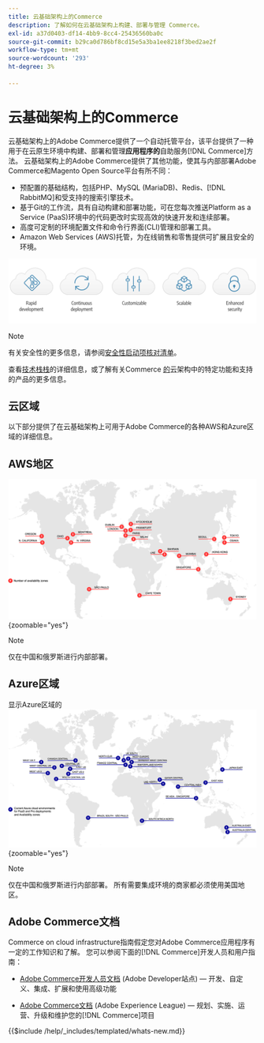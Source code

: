 ```yaml
---
title: 云基础架构上的Commerce
description: 了解如何在云基础架构上构建、部署与管理 Commerce。
exl-id: a37d0403-df14-4bb9-8cc4-25436560ba0c
source-git-commit: b29ca0d786bf8cd15e5a3ba1ee8218f3bed2ae2f
workflow-type: tm+mt
source-wordcount: '293'
ht-degree: 3%

---
```



# 云基础架构上的Commerce

云基础架构上的Adobe Commerce提供了一个自动托管平台，该平台提供了一种用于在云原生环境中构建、部署和管理&#x200B;**应用程序的**&#x200B;自助服务[!DNL Commerce]方法。 云基础架构上的Adobe Commerce提供了其他功能，使其与内部部署Adobe Commerce和Magento Open Source平台有所不同：

- 预配置的基础结构，包括PHP、MySQL (MariaDB)、Redis、[!DNL RabbitMQ]和受支持的搜索引擎技术。
- 基于Git的工作流，具有自动构建和部署功能，可在您每次推送Platform as a Service (PaaS)环境中的代码更改时实现高效的快速开发和连续部署。
- 高度可定制的环境配置文件和命令行界面(CLI)管理和部署工具。
- Amazon Web Services (AWS)托管，为在线销售和零售提供可扩展且安全的环境。

![云优势](../assets/CloudBenefits.svg)

>[!NOTE]
>
>有关安全性的更多信息，请参阅[安全性启动项核对清单](https://experienceleague.adobe.com/en/docs/commerce-on-cloud/user-guide/launch/checklist#security-configuration)。

查看[技术栈栈](architecture/tech-stack.md)的详细信息，或了解有关Commerce [的](architecture/cloud-architecture.md)云架构中的特定功能和支持的产品的更多信息。

<div id="recs-overview-body-1"></div>
<div id="recs-overview-body-2"></div>
<div id="recs-overview-body-3"></div>
<div id="recs-overview-body-4"></div>
<div id="recs-overview-body-5"></div>
<div id="recs-overview-body-6"></div>

## 云区域

以下部分提供了在云基础架构上可用于Adobe Commerce的各种AWS和Azure区域的详细信息。

## AWS地区

![显示AWS地区的图表](../assets/aws-regions.svg){zoomable="yes"}

>[!NOTE]
>
> 仅在中国和俄罗斯进行内部部署。

## Azure区域

显示Azure区域的![图表](../assets/azure-regions.svg){zoomable="yes"}

>[!NOTE]
>
> 仅在中国和俄罗斯进行内部部署。 所有需要集成环境的商家都必须使用美国地区。

## Adobe Commerce文档

Commerce on cloud infrastructure指南假定您对Adobe Commerce应用程序有一定的工作知识和了解。 您可以参阅下面的[!DNL Commerce]开发人员和用户指南：

- [Adobe Commerce开发人员文档](https://developer.adobe.com/commerce/docs/) (Adobe Developer站点) — 开发、自定义、集成、扩展和使用高级功能

- [Adobe Commerce文档](https://experienceleague.adobe.com/docs/commerce.html) (Adobe Experience League) — 规划、实施、运营、升级和维护您的[!DNL Commerce]项目

{{$include /help/_includes/templated/whats-new.md}}

<!-- Last updated from includes: 2025-09-30 14:59:39 -->
